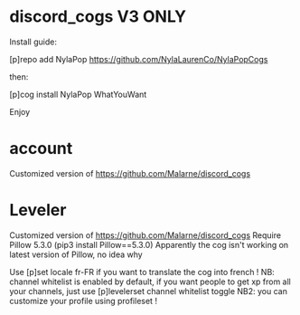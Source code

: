 # discord_cogs V3 ONLY

Install guide:

[p]repo add NylaPop https://github.com/NylaLaurenCo/NylaPopCogs

then:

[p]cog install NylaPop WhatYouWant

Enjoy

# account

Customized version of https://github.com/Malarne/discord_cogs

# Leveler
Customized version of https://github.com/Malarne/discord_cogs
Require Pillow 5.3.0 (pip3 install Pillow==5.3.0)
Apparently the cog isn't working on latest version of Pillow, no idea why

Use [p]set locale fr-FR if you want to translate the cog into french !
NB: channel whitelist is enabled by default, if you want people to get xp from all your channels, just use [p]levelerset channel whitelist toggle
NB2: you can customize your profile using profileset !
